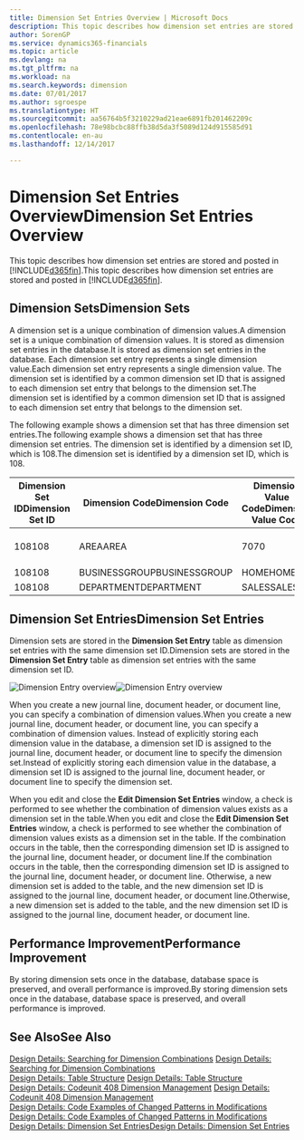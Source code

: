 ```yaml
---
title: Dimension Set Entries Overview | Microsoft Docs
description: This topic describes how dimension set entries are stored and posted in Dynamcis 365.
author: SorenGP
ms.service: dynamics365-financials
ms.topic: article
ms.devlang: na
ms.tgt_pltfrm: na
ms.workload: na
ms.search.keywords: dimension
ms.date: 07/01/2017
ms.author: sgroespe
ms.translationtype: HT
ms.sourcegitcommit: aa56764b5f3210229ad21eae6891fb201462209c
ms.openlocfilehash: 78e98bcbc88ffb38d5da3f5089d124d915585d91
ms.contentlocale: en-au
ms.lasthandoff: 12/14/2017

---
```

# <a name="dimension-set-entries-overview"></a><span data-ttu-id="742b3-103">Dimension Set Entries Overview</span><span class="sxs-lookup"><span data-stu-id="742b3-103">Dimension Set Entries Overview</span></span>
<span data-ttu-id="742b3-104">This topic describes how dimension set entries are stored and posted in [!INCLUDE[d365fin](includes/d365fin_md.md)].</span><span class="sxs-lookup"><span data-stu-id="742b3-104">This topic describes how dimension set entries are stored and posted in [!INCLUDE[d365fin](includes/d365fin_md.md)].</span></span>  
  
## <a name="dimension-sets"></a><span data-ttu-id="742b3-105">Dimension Sets</span><span class="sxs-lookup"><span data-stu-id="742b3-105">Dimension Sets</span></span>  
<span data-ttu-id="742b3-106">A dimension set is a unique combination of dimension values.</span><span class="sxs-lookup"><span data-stu-id="742b3-106">A dimension set is a unique combination of dimension values.</span></span> <span data-ttu-id="742b3-107">It is stored as dimension set entries in the database.</span><span class="sxs-lookup"><span data-stu-id="742b3-107">It is stored as dimension set entries in the database.</span></span> <span data-ttu-id="742b3-108">Each dimension set entry represents a single dimension value.</span><span class="sxs-lookup"><span data-stu-id="742b3-108">Each dimension set entry represents a single dimension value.</span></span> <span data-ttu-id="742b3-109">The dimension set is identified by a common dimension set ID that is assigned to each dimension set entry that belongs to the dimension set.</span><span class="sxs-lookup"><span data-stu-id="742b3-109">The dimension set is identified by a common dimension set ID that is assigned to each dimension set entry that belongs to the dimension set.</span></span>  
  
<span data-ttu-id="742b3-110">The following example shows a dimension set that has three dimension set entries.</span><span class="sxs-lookup"><span data-stu-id="742b3-110">The following example shows a dimension set that has three dimension set entries.</span></span> <span data-ttu-id="742b3-111">The dimension set is identified by a dimension set ID, which is 108.</span><span class="sxs-lookup"><span data-stu-id="742b3-111">The dimension set is identified by a dimension set ID, which is 108.</span></span>  
  
|<span data-ttu-id="742b3-112">Dimension Set ID</span><span class="sxs-lookup"><span data-stu-id="742b3-112">Dimension Set ID</span></span>|<span data-ttu-id="742b3-113">Dimension Code</span><span class="sxs-lookup"><span data-stu-id="742b3-113">Dimension Code</span></span>|<span data-ttu-id="742b3-114">Dimension Value Code</span><span class="sxs-lookup"><span data-stu-id="742b3-114">Dimension Value Code</span></span>|<span data-ttu-id="742b3-115">Dimension Value Name</span><span class="sxs-lookup"><span data-stu-id="742b3-115">Dimension Value Name</span></span>|  
|----------------------|--------------------|--------------------------|--------------------------|  
|<span data-ttu-id="742b3-116">108</span><span class="sxs-lookup"><span data-stu-id="742b3-116">108</span></span>|<span data-ttu-id="742b3-117">AREA</span><span class="sxs-lookup"><span data-stu-id="742b3-117">AREA</span></span>|<span data-ttu-id="742b3-118">70</span><span class="sxs-lookup"><span data-stu-id="742b3-118">70</span></span>|<span data-ttu-id="742b3-119">America North</span><span class="sxs-lookup"><span data-stu-id="742b3-119">America North</span></span>|  
|<span data-ttu-id="742b3-120">108</span><span class="sxs-lookup"><span data-stu-id="742b3-120">108</span></span>|<span data-ttu-id="742b3-121">BUSINESSGROUP</span><span class="sxs-lookup"><span data-stu-id="742b3-121">BUSINESSGROUP</span></span>|<span data-ttu-id="742b3-122">HOME</span><span class="sxs-lookup"><span data-stu-id="742b3-122">HOME</span></span>|<span data-ttu-id="742b3-123">Home</span><span class="sxs-lookup"><span data-stu-id="742b3-123">Home</span></span>|  
|<span data-ttu-id="742b3-124">108</span><span class="sxs-lookup"><span data-stu-id="742b3-124">108</span></span>|<span data-ttu-id="742b3-125">DEPARTMENT</span><span class="sxs-lookup"><span data-stu-id="742b3-125">DEPARTMENT</span></span>|<span data-ttu-id="742b3-126">SALES</span><span class="sxs-lookup"><span data-stu-id="742b3-126">SALES</span></span>|<span data-ttu-id="742b3-127">Sales</span><span class="sxs-lookup"><span data-stu-id="742b3-127">Sales</span></span>|  
  
## <a name="dimension-set-entries"></a><span data-ttu-id="742b3-128">Dimension Set Entries</span><span class="sxs-lookup"><span data-stu-id="742b3-128">Dimension Set Entries</span></span>  
<span data-ttu-id="742b3-129">Dimension sets are stored in the **Dimension Set Entry** table as dimension set entries with the same dimension set ID.</span><span class="sxs-lookup"><span data-stu-id="742b3-129">Dimension sets are stored in the **Dimension Set Entry** table as dimension set entries with the same dimension set ID.</span></span>  
  
<span data-ttu-id="742b3-130">![Dimension Entry overview](media/dimensionentrynav7.png "DimensionEntryNAV7")</span><span class="sxs-lookup"><span data-stu-id="742b3-130">![Dimension Entry overview](media/dimensionentrynav7.png "DimensionEntryNAV7")</span></span>  
  
<span data-ttu-id="742b3-131">When you create a new journal line, document header, or document line, you can specify a combination of dimension values.</span><span class="sxs-lookup"><span data-stu-id="742b3-131">When you create a new journal line, document header, or document line, you can specify a combination of dimension values.</span></span> <span data-ttu-id="742b3-132">Instead of explicitly storing each dimension value in the database, a dimension set ID is assigned to the journal line, document header, or document line to specify the dimension set.</span><span class="sxs-lookup"><span data-stu-id="742b3-132">Instead of explicitly storing each dimension value in the database, a dimension set ID is assigned to the journal line, document header, or document line to specify the dimension set.</span></span>  
  
<span data-ttu-id="742b3-133">When you edit and close the **Edit Dimension Set Entries** window, a check is performed to see whether the combination of dimension values exists as a dimension set in the table.</span><span class="sxs-lookup"><span data-stu-id="742b3-133">When you edit and close the **Edit Dimension Set Entries** window, a check is performed to see whether the combination of dimension values exists as a dimension set in the table.</span></span> <span data-ttu-id="742b3-134">If the combination occurs in the table, then the corresponding dimension set ID is assigned to the journal line, document header, or document line.</span><span class="sxs-lookup"><span data-stu-id="742b3-134">If the combination occurs in the table, then the corresponding dimension set ID is assigned to the journal line, document header, or document line.</span></span> <span data-ttu-id="742b3-135">Otherwise, a new dimension set is added to the table, and the new dimension set ID is assigned to the journal line, document header, or document line.</span><span class="sxs-lookup"><span data-stu-id="742b3-135">Otherwise, a new dimension set is added to the table, and the new dimension set ID is assigned to the journal line, document header, or document line.</span></span>  
  
## <a name="performance-improvement"></a><span data-ttu-id="742b3-136">Performance Improvement</span><span class="sxs-lookup"><span data-stu-id="742b3-136">Performance Improvement</span></span>  
<span data-ttu-id="742b3-137">By storing dimension sets once in the database, database space is preserved, and overall performance is improved.</span><span class="sxs-lookup"><span data-stu-id="742b3-137">By storing dimension sets once in the database, database space is preserved, and overall performance is improved.</span></span>  
  
## <a name="see-also"></a><span data-ttu-id="742b3-138">See Also</span><span class="sxs-lookup"><span data-stu-id="742b3-138">See Also</span></span>  
<span data-ttu-id="742b3-139">[Design Details: Searching for Dimension Combinations](design-details-searching-for-dimension-combinations.md) </span><span class="sxs-lookup"><span data-stu-id="742b3-139">[Design Details: Searching for Dimension Combinations](design-details-searching-for-dimension-combinations.md) </span></span>  
<span data-ttu-id="742b3-140">[Design Details: Table Structure](design-details-table-structure.md) </span><span class="sxs-lookup"><span data-stu-id="742b3-140">[Design Details: Table Structure](design-details-table-structure.md) </span></span>  
<span data-ttu-id="742b3-141">[Design Details: Codeunit 408 Dimension Management](design-details-codeunit-408-dimension-management.md) </span><span class="sxs-lookup"><span data-stu-id="742b3-141">[Design Details: Codeunit 408 Dimension Management](design-details-codeunit-408-dimension-management.md) </span></span>  
<span data-ttu-id="742b3-142">[Design Details: Code Examples of Changed Patterns in Modifications](design-details-code-examples-of-changed-patterns-in-modifications.md) </span><span class="sxs-lookup"><span data-stu-id="742b3-142">[Design Details: Code Examples of Changed Patterns in Modifications](design-details-code-examples-of-changed-patterns-in-modifications.md) </span></span>  
[<span data-ttu-id="742b3-143">Design Details: Dimension Set Entries</span><span class="sxs-lookup"><span data-stu-id="742b3-143">Design Details: Dimension Set Entries</span></span>](design-details-dimension-set-entries.md)   

